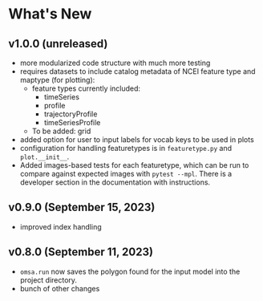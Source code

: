 # What's New

## v1.0.0 (unreleased)
* more modularized code structure with much more testing
* requires datasets to include catalog metadata of NCEI feature type and maptype (for plotting):
  * feature types currently included:
    * timeSeries
    * profile
    * trajectoryProfile
    * timeSeriesProfile
  * To be added: grid
* added option for user to input labels for vocab keys to be used in plots
* configuration for handling featuretypes is in `featuretype.py` and `plot.__init__`.
* Added images-based tests for each featuretype, which can be run to compare against expected images with `pytest --mpl`. There is a developer section in the documentation with instructions.

## v0.9.0 (September 15, 2023)
* improved index handling

## v0.8.0 (September 11, 2023)

* `omsa.run` now saves the polygon found for the input model into the project directory.
* bunch of other changes
